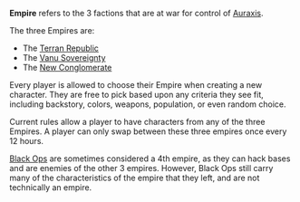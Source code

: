 **Empire** refers to the 3 factions that are at war for control of
[Auraxis](../locations/Auraxis.md).

The three Empires are:

- The [Terran Republic](../factions/Terran_Republic.md)
- The [Vanu Sovereignty](../factions/Vanu_Sovereignty.md)
- The [New Conglomerate](../factions/New_Conglomerate.md)

Every player is allowed to choose their Empire when creating a new character.
They are free to pick based upon any criteria they see fit, including backstory,
colors, weapons, population, or even random choice.

Current rules allow a player to have characters from any of the three Empires. A
player can only swap between these three empires once every 12 hours.

[Black Ops](../factions/Black_Ops.md) are sometimes considered a 4th empire, as they can
hack bases and are enemies of the other 3 empires. However, Black Ops still
carry many of the characteristics of the empire that they left, and are not
technically an empire.
